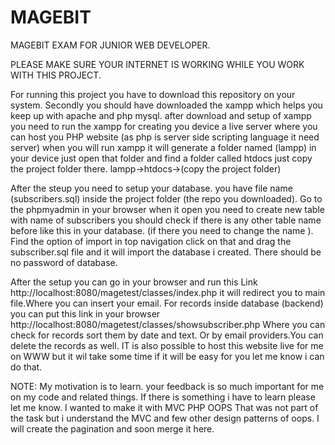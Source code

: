 # MAGEBIT
MAGEBIT EXAM FOR JUNIOR WEB DEVELOPER.

PLEASE MAKE SURE YOUR INTERNET IS WORKING WHILE YOU WORK WITH THIS PROJECT.

For running this project you have to download this repository on your system.
Secondly you should have downloaded the xampp which helps you keep up with apache and php mysql.
after download and setup of xampp you need to run the xampp for creating you device a live server where you can host
you PHP website (as php is server side scripting language it need server)
when you will run xampp it will generate a folder named (lampp) in your device just open that folder and find 
a folder called htdocs just copy the project folder there.
lampp->htdocs->(copy the project folder)

After the steup you need to setup your database.
you have file name (subscribers.sql) inside the project folder (the repo you downloaded).
Go to the phpmyadmin in your browser when it open you need to create new table with name of subscribers you should
check if there is any other table name before like this in your database. (if there you need to change the name ).
Find the option of import in top navigation click on that and drag the subscriber.sql file and it will import the database i created.
There should be no password of database. 



After the setup you can go in your browser and run this Link  http://localhost:8080/magetest/classes/index.php
it will redirect you to main file.Where you can insert your email.
For records inside database (backend) you can put this link in your browser http://localhost:8080/magetest/classes/showsubscriber.php
Where you can check for records sort them by date and text. Or by email providers.You can delete the records as well.
IT is also possible to host this website live for me on WWW  but it wil take some time if it will be easy for you let me know i can do that.


NOTE: 
My motivation is to learn. your feedback is so much important for me on my code and related things. If there is something i have to learn please let me know.
I wanted to make it with MVC PHP OOPS That was not part of the task but i understand the MVC and few other design patterns of oops.
I will create the pagination and soon merge it here. 


